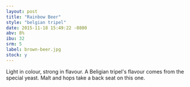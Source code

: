 ```yaml
---
layout: post
title: "Rainbow Beer"
style: "belgian tripel"
date: 2015-11-18 15:49:22 -0800
abv: 8%
ibu: 32
srm: 5
label: brown-beer.jpg
stock: y
---
```

Light in colour, strong in flavour.  A Beligian tripel's flavour comes from the special yeast.  Malt and hops take a back seat on this one.
